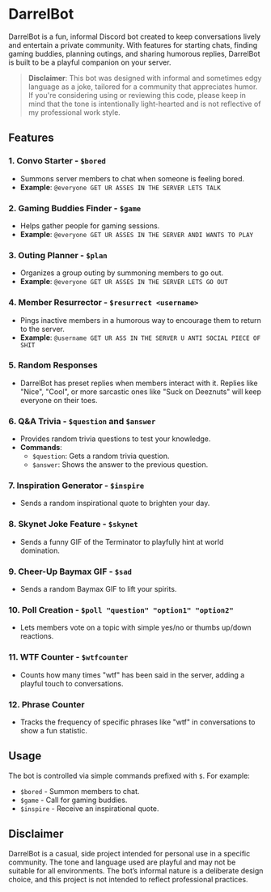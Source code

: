 # DarrelBot

DarrelBot is a fun, informal Discord bot created to keep conversations lively and entertain a private community. With features for starting chats, finding gaming buddies, planning outings, and sharing humorous replies, DarrelBot is built to be a playful companion on your server.

> **Disclaimer**: This bot was designed with informal and sometimes edgy language as a joke, tailored for a community that appreciates humor. If you're considering using or reviewing this code, please keep in mind that the tone is intentionally light-hearted and is not reflective of my professional work style.

## Features

### 1. Convo Starter - `$bored`
   - Summons server members to chat when someone is feeling bored.
   - **Example**: `@everyone GET UR ASSES IN THE SERVER LETS TALK`

### 2. Gaming Buddies Finder - `$game`
   - Helps gather people for gaming sessions.
   - **Example**: `@everyone GET UR ASSES IN THE SERVER ANDI WANTS TO PLAY`

### 3. Outing Planner - `$plan`
   - Organizes a group outing by summoning members to go out.
   - **Example**: `@everyone GET UR ASSES IN THE SERVER LETS GO OUT`

### 4. Member Resurrector - `$resurrect <username>`
   - Pings inactive members in a humorous way to encourage them to return to the server.
   - **Example**: `@username GET UR ASS IN THE SERVER U ANTI SOCIAL PIECE OF SHIT`

### 5. Random Responses
   - DarrelBot has preset replies when members interact with it. Replies like "Nice", "Cool", or more sarcastic ones like "Suck on Deeznuts" will keep everyone on their toes.

### 6. Q&A Trivia - `$question` and `$answer`
   - Provides random trivia questions to test your knowledge.
   - **Commands**:  
     - `$question`: Gets a random trivia question.
     - `$answer`: Shows the answer to the previous question.

### 7. Inspiration Generator - `$inspire`
   - Sends a random inspirational quote to brighten your day.

### 8. Skynet Joke Feature - `$skynet`
   - Sends a funny GIF of the Terminator to playfully hint at world domination.

### 9. Cheer-Up Baymax GIF - `$sad`
   - Sends a random Baymax GIF to lift your spirits.

### 10. Poll Creation - `$poll "question" "option1" "option2"`
   - Lets members vote on a topic with simple yes/no or thumbs up/down reactions.

### 11. WTF Counter - `$wtfcounter`
   - Counts how many times "wtf" has been said in the server, adding a playful touch to conversations.

### 12. Phrase Counter
   - Tracks the frequency of specific phrases like "wtf" in conversations to show a fun statistic.

## Usage

The bot is controlled via simple commands prefixed with `$`. For example:
- `$bored` - Summon members to chat.
- `$game` - Call for gaming buddies.
- `$inspire` - Receive an inspirational quote.

## Disclaimer

DarrelBot is a casual, side project intended for personal use in a specific community. The tone and language used are playful and may not be suitable for all environments. The bot’s informal nature is a deliberate design choice, and this project is not intended to reflect professional practices.
